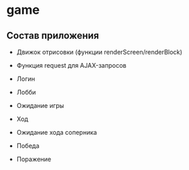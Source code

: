 # game

## Состав приложения

- Движок отрисовки (функции renderScreen/renderBlock)

- Функция request для AJAX-запросов

- Логин

- Лобби

- Ожидание игры

- Ход

- Ожидание хода соперника

- Победа

- Поражение